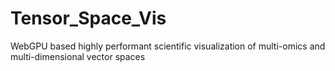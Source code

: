 # Tensor_Space_Vis
WebGPU based highly performant scientific visualization of multi-omics and multi-dimensional vector spaces
